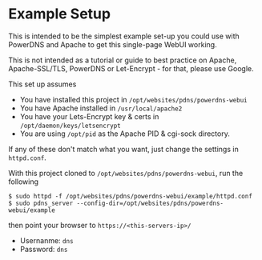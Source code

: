 # Example Setup #

This is intended to be the simplest example set-up you could use with PowerDNS and Apache to get
this single-page WebUI working.

This is not intended as a tutorial or guide to best practice on Apache, Apache-SSL/TLS, PowerDNS or Let-Encrypt - for that, please use Google.

This set up assumes 
* You have installed this project in `/opt/websites/pdns/powerdns-webui`
* You have Apache installed in `/usr/local/apache2` 
* You have your Lets-Encrypt key & certs in `/opt/daemon/keys/letsencrypt` 
* You are using `/opt/pid` as the Apache PID & cgi-sock directory. 

If any of these don't match what you want, just change the settings in `httpd.conf`.

With this project cloned to `/opt/websites/pdns/powerdns-webui`, run the following

```
$ sudo httpd -f /opt/websites/pdns/powerdns-webui/example/httpd.conf
$ sudo pdns_server --config-dir=/opt/websites/pdns/powerdns-webui/example
```

then point your browser to `https://<this-servers-ip>/`

* Usernanme: `dns`
* Password: `dns`

